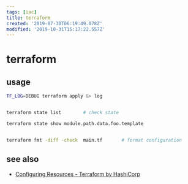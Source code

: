 ```yaml
---
tags: [iac]
title: terraform
created: '2019-07-30T06:19:49.078Z'
modified: '2019-10-31T15:17:22.557Z'
---
```


# terraform

## usage
```sh
TF_LOG=DEBUG terraform apply &> log


terraform state list        # check state

terraform state show module.path.data.foo.template


terraform fmt -diff -check  main.tf       # format configuration
```

## see also
- [Configuring Resources - Terraform by HashiCorp](https://www.terraform.io/docs/configuration/resources.html#syntax)
